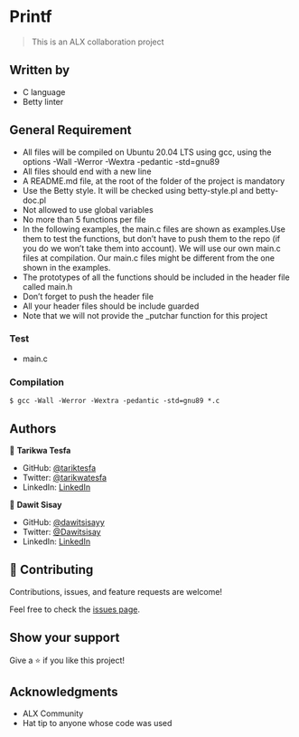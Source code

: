 # Printf

> This is an ALX collaboration project
## Written by

- C language
- Betty linter
## General Requirement

- All files will be compiled on Ubuntu 20.04 LTS using gcc, using the options -Wall -Werror -Wextra -pedantic -std=gnu89
- All files should end with a new line
- A README.md file, at the root of the folder of the project is mandatory
- Use the Betty style. It will be checked using betty-style.pl and betty-doc.pl
- Not allowed to use global variables
- No more than 5 functions per file
- In the following examples, the main.c files are shown as examples.Use them to test the functions, but don’t have to push them to the repo (if you do we won’t take them into account). We will use our own main.c files at compilation. Our main.c files might be different from the one shown in the examples.
- The prototypes of all the functions should be included in the header file called main.h
- Don’t forget to push the header file
- All your header files should be include guarded
- Note that we will not provide the _putchar function for this project
### Test

- main.c

### Compilation

`$ gcc -Wall -Werror -Wextra -pedantic -std=gnu89 *.c`
## Authors

👤 **Tarikwa Tesfa**

- GitHub: [@tariktesfa](https://github.com/tariktesfa)
- Twitter: [@tarikwatesfa](https://twitter.com/tarik_tesfa)
- LinkedIn: [LinkedIn](https://linkedin.com/in/tarikwa-tesfa)

👤 **Dawit Sisay**

- GitHub: [@dawitsisayy](https://github.com/DawitSisayy)
- Twitter: [@Dawitsisay](https://twitter.com/twitterhandle)
- LinkedIn: [LinkedIn](https://linkedin.com/in/linkedinhandle)

## 🤝 Contributing

Contributions, issues, and feature requests are welcome!

Feel free to check the [issues page](../../issues/).

## Show your support

Give a ⭐️ if you like this project!

## Acknowledgments

- ALX Community
- Hat tip to anyone whose code was used

